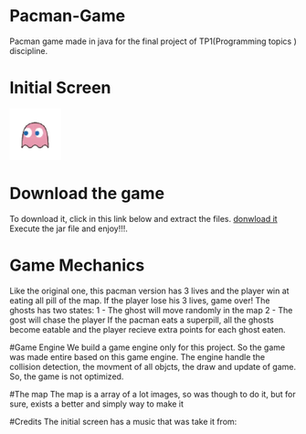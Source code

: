 # Pacman-Game
 Pacman game made in java for the final project of TP1(Programming topics ) discipline.
 
 # Initial Screen
![Alt Text](https://github.com/zeroCass/Pacman-Game/blob/main/pacmanGame/src/menu_images/pinky.png?raw=true "Initial Screen")
 

# Download the game
To download it, click in this link below and extract the files.
[donwload it](https://github.com/zeroCass/Pacman-Game/releases/download/v1.10.1/Pacman.Game.rar)
Execute the jar file and enjoy!!!.
 
 
 
 # Game Mechanics
 Like the original one, this pacman version has 3 lives and the player win at eating all pill of the map. If the player lose his 3 lives, game over!
 The ghosts has two states:
 1 - The ghost will move randomly in the map
 2 - The gost will chase the player
 If the pacman eats a superpill, all the ghosts become eatable and the player recieve extra points for each ghost eaten.
 

 
#Game Engine 
 We build a game engine only for this project. So the game was made entire based on this game engine.
 The engine handle the collision detection, the movment of all objcts, the draw and update of game.
 So, the game is not optimized.
 
 #The map
 The map is a array of a lot images, so was though to do it, but for sure, exists a better and simply way to make it
 
 #Credits
 The initial screen has a music that was take it from:
 

